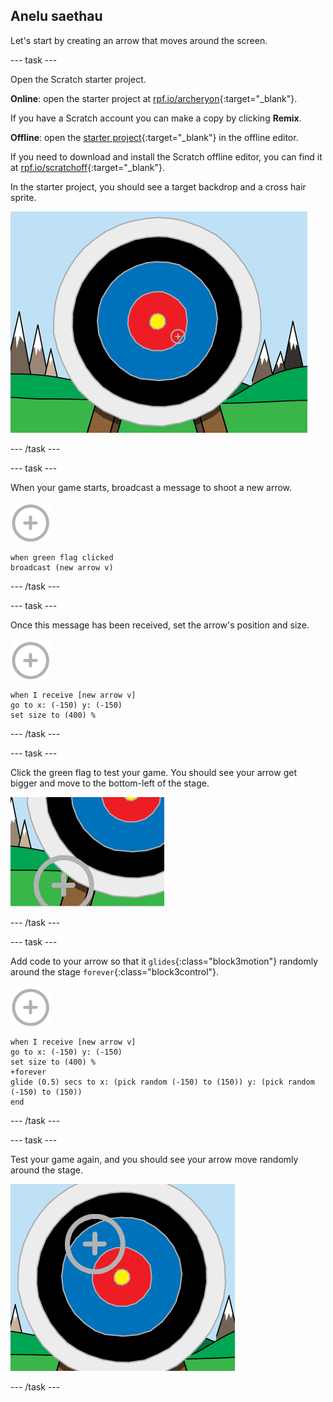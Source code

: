 ## Anelu saethau

Let's start by creating an arrow that moves around the screen.

\--- task \---

Open the Scratch starter project.

**Online**: open the starter project at [rpf.io/archeryon](http://rpf.io/archeryon){:target="_blank"}.

If you have a Scratch account you can make a copy by clicking **Remix**.

**Offline**: open the [starter project](http://rpf.io/p/en/archery-go){:target="_blank"} in the offline editor.

If you need to download and install the Scratch offline editor, you can find it at [rpf.io/scratchoff](http://rpf.io/scratchoff){:target="_blank"}.

In the starter project, you should see a target backdrop and a cross hair sprite.

![starter projects](images/archery-starter.png)

\--- /task \---

\--- task \---

When your game starts, broadcast a message to shoot a new arrow.

![target sprite](images/target-sprite.png)

```blocks3
when green flag clicked
broadcast (new arrow v)
```

\--- /task \---

\--- task \---

Once this message has been received, set the arrow's position and size.

![target sprite](images/target-sprite.png)

```blocks3
when I receive [new arrow v]
go to x: (-150) y: (-150)
set size to (400) %
```

\--- /task \---

\--- task \---

Click the green flag to test your game. You should see your arrow get bigger and move to the bottom-left of the stage.

![larger target sprite in bottom left of stage](images/archery-start-test.png)

\--- /task \---

\--- task \---

Add code to your arrow so that it `glides`{:class="block3motion"} randomly around the stage `forever`{:class="block3control"}.

![target sprite](images/target-sprite.png)

```blocks3
when I receive [new arrow v]
go to x: (-150) y: (-150)
set size to (400) %
+forever
glide (0.5) secs to x: (pick random (-150) to (150)) y: (pick random (-150) to (150))
end
```

\--- /task \---

\--- task \---

Test your game again, and you should see your arrow move randomly around the stage.

![target in a different position](images/archery-glide-test.png)

\--- /task \---